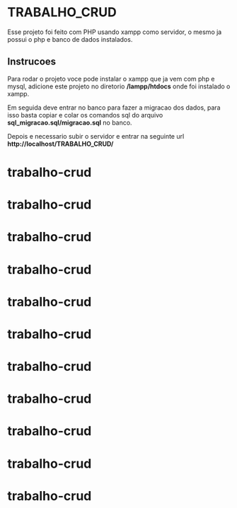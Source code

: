 # TRABALHO_CRUD

Esse projeto foi feito com PHP usando xampp como servidor, o mesmo ja possui o php e banco de dados instalados.

## Instrucoes

Para rodar o projeto voce pode instalar o xampp que ja vem com php e mysql, adicione este projeto no diretorio **/lampp/htdocs** onde foi instalado o xampp.


Em seguida deve entrar no banco para fazer a migracao dos dados, para isso basta copiar e colar os comandos sql do arquivo __sql_migracao.sql/migracao.sql__ no banco.

Depois e necessario subir o servidor e entrar na seguinte url **http://localhost/TRABALHO_CRUD/**
# trabalho-crud
# trabalho-crud
# trabalho-crud
# trabalho-crud
# trabalho-crud
# trabalho-crud
# trabalho-crud
# trabalho-crud
# trabalho-crud
# trabalho-crud
# trabalho-crud
